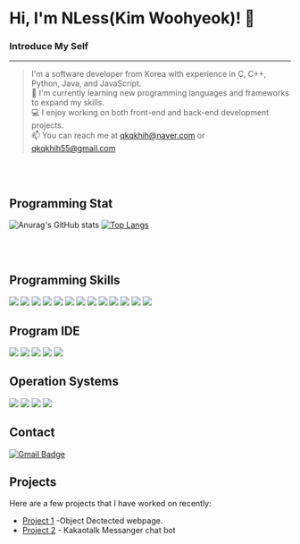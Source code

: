 
# Hi, I'm NLess(Kim Woohyeok)! 👋

### Introduce My Self
---
> I'm a software developer from Korea with experience in 
> C, C++, Python, Java, and JavaScript.
><br>
> 🌱 I'm currently learning new programming languages and frameworks to expand my skills.<br>
> 💻 I enjoy working on both front-end and back-end development projects.<br>
> 📫 You can reach me at qkqkhih@naver.com or qkqkhih55@gmail.com<br>
<br>
<br>


## Programming Stat
![Anurag's GitHub stats](https://github-readme-stats.vercel.app/api?username=NLessW&show_icons=true&theme=radical)
[![Top Langs](https://github-readme-stats.vercel.app/api/top-langs/?username=NLessW&layout=compact&theme=radical)](https://github.com/anuraghazra/github-readme-stats)

<br>
<br>


## Programming Skills
<p align='left'>
  <img src="https://img.shields.io/badge/C-A8B9CC?style=flat-square&logo=C&logoColor=white"/>
  <img src="https://img.shields.io/badge/C++-00599C?style=flat-square&logo=C%2B%2B&logoColor=white"/>
  <img src="https://img.shields.io/badge/Android-3DDC84?style=flat-square&logo=Android&logoColor=white"/>
  <img src="https://img.shields.io/badge/Java-007396?style=flat-square&logo=Java&logoColor=white"/>
  <img src="https://img.shields.io/badge/Python-3776AB?style=flat-square&logo=Python&logoColor=white"/>
  <img src="https://img.shields.io/badge/OpenCv-5C3EE8?style=flat-square&logo=OpenCv&logoColor=white"/>
  <img src="https://img.shields.io/badge/Flask-000000?style=flat-square&logo=flask&logoColor=white"/>
  <img src="https://img.shields.io/badge/HTML-E34F26?style=flat-square&logo=HTML5&logoColor=white"/>
  <img src="https://img.shields.io/badge/CSS3-1572B6?style=flat-square&logo=css3&logoColor=white"/>
  <img src="https://img.shields.io/badge/JavaScript-F7DF1E?style=flat-square&logo=JavaScript&logoColor=white"/>
  <img src="https://img.shields.io/badge/Node.js-339933?style=flat-square&logo=Node.js&logoColor=white"/>
  <img src="https://img.shields.io/badge/JSON-000000?style=flat-square&logo=json&logoColor=white"/>
  <img src="https://img.shields.io/badge/Arduino-00979D?style=flat-square&logo=Arduino&logoColor=white"/>
</p>

## Program IDE
<p align='left'>
  <img src="https://img.shields.io/badge/Visual Studio-5C2D91?style=flat-square&logo=Visual Studio&logoColor=white"/>
  <img src="https://img.shields.io/badge/Visual Studio Code-007ACC?style=flat-square&logo=Visual Studio Code&logoColor=white"/>
  <img src="https://img.shields.io/badge/Android Studio-3DDC84?style=flat-square&logo=Android Studio&logoColor=white"/>
  <img src="https://img.shields.io/badge/Spyder IDE-FF0000?style=flat-square&logo=Spyder IDE&logoColor="white">
  <img src="https://img.shields.io/badge/Atom-66595C?style=flat-square&logo=Atom&logoColor="white">
</p>

## Operation Systems
<p align='left'>
  <img src="https://img.shields.io/badge/Windows 11-0078D4?style=flat-square&logo=Windows 11&logoColor="white">
  <img src="https://img.shields.io/badge/Ubuntu-E95420?style=flat-square&logo=Ubuntu&logoColor=white"/>
  <img src="https://img.shields.io/badge/Anaconda-44A833?style=flat-square&logo=Anaconda&logoColor=white"/>
  <img src="https://img.shields.io/badge/Linux-FCC624?style=flat-square&logo=linux&logoColor=white"/>
</p>

## Contact
[![Gmail Badge](https://img.shields.io/badge/-qkqkhih55@gmail.com-c14438?style=flat&logo=Gmail&logoColor=white)](mailto:qkqkhih55@gmail.com "Connect via Email")
## Projects

Here are a few projects that I have worked on recently:

- [Project 1](https://github.com/NLessW/Opencv_Object_detect_platform) -Object Dectected webpage.
- [Project 2](https://github.com/NLessW/KakaoTalkBot) - Kakaotalk Messanger chat bot



